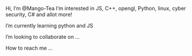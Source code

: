 Hi, I’m @Mango-Tea
 I’m interested in JS, C++, opengl, Python, linux, cyber security, C# and allot more!

I’m currently learning python and JS
 
 I’m looking to collaborate on ...
 
 How to reach me ...

<!---
Mango-Tea/Mango-Tea is a ✨ special ✨ repository because its `README.md` (this file) appears on your GitHub profile.
You can click the Preview link to take a look at your changes.
--->
